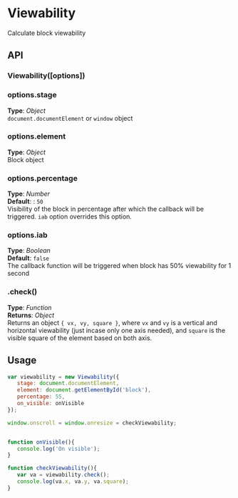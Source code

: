 # Viewability   
Calculate block viewability





## API

### Viewability([options])

### options.stage   
**Type**: _Object_  
`document.documentElement` or `window` object


### options.element  
**Type**: _Object_  
Block object


### options.percentage
**Type**: _Number_   
**Default**: : `50`  
Visibility of the block in percentage after which the callback will be triggered. `iab` option overrides this option.


### options.iab
**Type**: _Boolean_  
**Default**: `false`  
The callback function will be triggered when block has 50% viewability for 1 second   


### .check()
**Type**: _Function_  
**Returns**: _Object_  
Returns an object `{ vx, vy, square }`, where `vx` and `vy` is a vertical and horizontal viewability (just incase only one axis needed), and `square` is the visible square of the element based on both axis.





## Usage
```javascript
var viewability = new Viewability({
   stage: document.documentElement, 
   element: document.getElementById('block'), 
   percentage: 55,
   on_visible: onVisible
});

window.onscroll = window.onresize = checkViewability;


function onVisible(){
   console.log('On visible');
}

function checkViewability(){
   var va = viewability.check();
   console.log(va.x, va.y, va.square);
}
```

